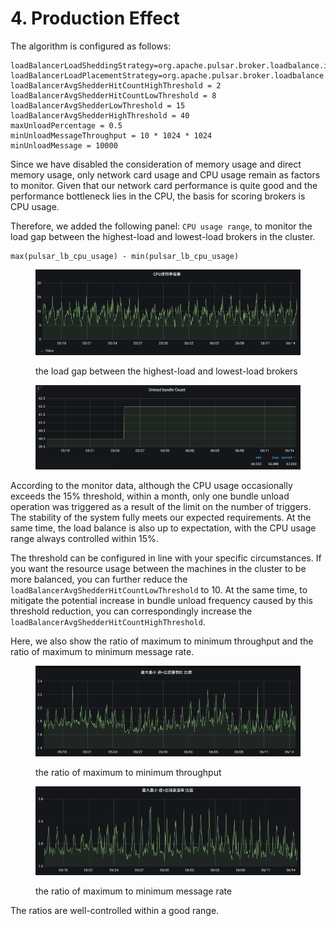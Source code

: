 # 4. Production Effect

The algorithm is configured as follows:

```
loadBalancerLoadSheddingStrategy=org.apache.pulsar.broker.loadbalance.impl.AvgShedder
loadBalancerLoadPlacementStrategy=org.apache.pulsar.broker.loadbalance.impl.AvgShedder
loadBalancerAvgShedderHitCountHighThreshold = 2
loadBalancerAvgShedderHitCountLowThreshold = 8
loadBalancerAvgShedderLowThreshold = 15
loadBalancerAvgShedderHighThreshold = 40
maxUnloadPercentage = 0.5
minUnloadMessageThroughput = 10 * 1024 * 1024
minUnloadMessage = 10000
```

Since we have disabled the consideration of memory usage and direct memory usage, only network card usage and CPU usage remain as factors to monitor. Given that our network card performance is quite good and the performance bottleneck lies in the CPU, the basis for scoring brokers is CPU usage.

Therefore, we added the following panel: `CPU usage range`, to monitor the load gap between the highest-load and lowest-load brokers in the cluster.

```
max(pulsar_lb_cpu_usage) - min(pulsar_lb_cpu_usage)
```

<figure><img src="../.gitbook/assets/image (43).png" alt=""><figcaption><p>the load gap between the highest-load and lowest-load brokers</p></figcaption></figure>

<figure><img src="../.gitbook/assets/image (44).png" alt=""><figcaption></figcaption></figure>

According to the monitor data, although the CPU usage occasionally exceeds the 15% threshold, within a month, only one bundle unload operation was triggered as a result of the limit on the number of triggers. The stability of the system fully meets our expected requirements. At the same time, the load balance is also up to expectation, with the CPU usage range always controlled within 15%.&#x20;

The threshold can be configured in line with your specific circumstances. If you want the resource usage between the machines in the cluster to be more balanced, you can further reduce the `loadBalancerAvgShedderHitCountLowThreshold` to 10. At the same time, to mitigate the potential increase in bundle unload frequency caused by this threshold reduction, you can correspondingly increase the `loadBalancerAvgShedderHitCountHighThreshold`.

&#x20;

Here, we also show the ratio of maximum to minimum throughput and the ratio of maximum to minimum message rate.

<figure><img src="../.gitbook/assets/image (45).png" alt=""><figcaption><p>the ratio of maximum to minimum throughput</p></figcaption></figure>

<figure><img src="../.gitbook/assets/image (46).png" alt=""><figcaption><p>the ratio of maximum to minimum message rate</p></figcaption></figure>

The ratios are well-controlled within a good range.















